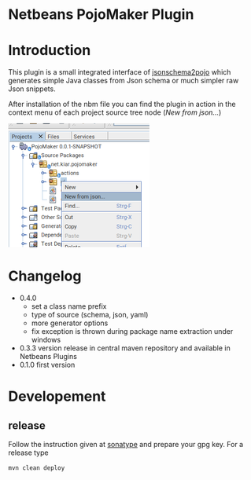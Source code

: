 Netbeans PojoMaker Plugin
=========================

# Introduction

This plugin is a small integrated interface of [jsonschema2pojo](https://www.jsonschema2pojo.org/) which generates simple 
Java classes from Json schema or much simpler raw Json snippets. 

After installation of the nbm file you can find the plugin in action in the context menu of each project source tree node (_New from json..._)

![Where can I find the Plugin](./assets/PojoMakerAction.png)


# Changelog

- 0.4.0
    - set a class name prefix
    - type of source (schema, json, yaml)
    - more generator options
    - fix exception is thrown during package name extraction under windows
- 0.3.3 version release in central maven repository and available in Netbeans Plugins
- 0.1.0 first version

# Developement

## release

Follow the instruction given at [sonatype](https://central.sonatype.org/publish/publish-maven/) 
and prepare your gpg key. For a release type

    mvn clean deploy
